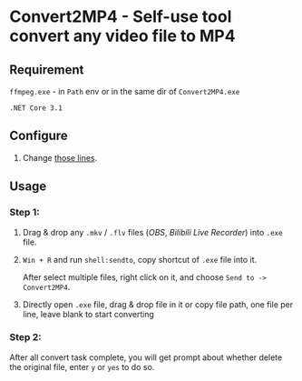 # Convert2MP4 - Self-use tool convert any video file to MP4



## Requirement

`ffmpeg.exe` - in `Path` env or in the same dir of `Convert2MP4.exe`

`.NET Core 3.1`



## Configure

1. Change [those lines](https://github.com/RuioWolf/Convert2MP4/blob/3ef97f85c09e982cd156c3eed2e7205f21470636/Convert2MP4/Program.cs#L38).



## Usage

### Step 1:

1. Drag & drop any `.mkv` / `.flv` files (*OBS*, *Bilibili Live Recorder*) into `.exe` file.

2. `Win + R` and run `shell:sendto`, copy shortcut of `.exe` file into it.

    After select multiple files, right click on it, and choose `Send to -> Convert2MP4`.

3. Directly open `.exe` file, drag & drop file in it or copy file path, one file per line, leave blank to start converting

### Step 2:

After all convert task complete, you will get prompt about whether delete the original file, enter `y` or `yes` to do so.
